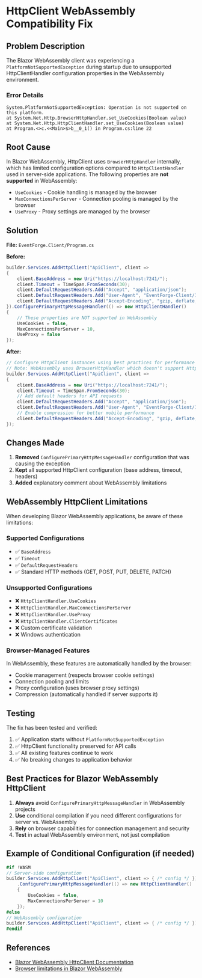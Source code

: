 # HttpClient WebAssembly Compatibility Fix

## Problem Description

The Blazor WebAssembly client was experiencing a `PlatformNotSupportedException` during startup due to unsupported HttpClientHandler configuration properties in the WebAssembly environment.

### Error Details

```
System.PlatformNotSupportedException: Operation is not supported on this platform.
at System.Net.Http.BrowserHttpHandler.set_UseCookies(Boolean value)
at System.Net.Http.HttpClientHandler.set_UseCookies(Boolean value)
at Program.<>c.<<Main>$>b__0_1() in Program.cs:line 22
```

## Root Cause

In Blazor WebAssembly, HttpClient uses `BrowserHttpHandler` internally, which has limited configuration options compared to `HttpClientHandler` used in server-side applications. The following properties are **not supported** in WebAssembly:

- `UseCookies` - Cookie handling is managed by the browser
- `MaxConnectionsPerServer` - Connection pooling is managed by the browser
- `UseProxy` - Proxy settings are managed by the browser

## Solution

**File:** `EventForge.Client/Program.cs`

**Before:**
```csharp
builder.Services.AddHttpClient("ApiClient", client =>
{
    client.BaseAddress = new Uri("https://localhost:7241/");
    client.Timeout = TimeSpan.FromSeconds(30);
    client.DefaultRequestHeaders.Add("Accept", "application/json");
    client.DefaultRequestHeaders.Add("User-Agent", "EventForge-Client/1.0");
    client.DefaultRequestHeaders.Add("Accept-Encoding", "gzip, deflate, br");
}).ConfigurePrimaryHttpMessageHandler(() => new HttpClientHandler()
{
    // These properties are NOT supported in WebAssembly
    UseCookies = false,
    MaxConnectionsPerServer = 10,
    UseProxy = false
});
```

**After:**
```csharp
// Configure HttpClient instances using best practices for performance
// Note: WebAssembly uses BrowserHttpHandler which doesn't support HttpClientHandler configuration
builder.Services.AddHttpClient("ApiClient", client =>
{
    client.BaseAddress = new Uri("https://localhost:7241/");
    client.Timeout = TimeSpan.FromSeconds(30);
    // Add default headers for API requests
    client.DefaultRequestHeaders.Add("Accept", "application/json");
    client.DefaultRequestHeaders.Add("User-Agent", "EventForge-Client/1.0");
    // Enable compression for better mobile performance
    client.DefaultRequestHeaders.Add("Accept-Encoding", "gzip, deflate, br");
});
```

## Changes Made

1. **Removed** `ConfigurePrimaryHttpMessageHandler` configuration that was causing the exception
2. **Kept** all supported HttpClient configuration (base address, timeout, headers)
3. **Added** explanatory comment about WebAssembly limitations

## WebAssembly HttpClient Limitations

When developing Blazor WebAssembly applications, be aware of these limitations:

### Supported Configurations
- ✅ `BaseAddress`
- ✅ `Timeout`
- ✅ `DefaultRequestHeaders`
- ✅ Standard HTTP methods (GET, POST, PUT, DELETE, PATCH)

### Unsupported Configurations
- ❌ `HttpClientHandler.UseCookies`
- ❌ `HttpClientHandler.MaxConnectionsPerServer`
- ❌ `HttpClientHandler.UseProxy`
- ❌ `HttpClientHandler.ClientCertificates`
- ❌ Custom certificate validation
- ❌ Windows authentication

### Browser-Managed Features
In WebAssembly, these features are automatically handled by the browser:
- Cookie management (respects browser cookie settings)
- Connection pooling and limits
- Proxy configuration (uses browser proxy settings)
- Compression (automatically handled if server supports it)

## Testing

The fix has been tested and verified:

1. ✅ Application starts without `PlatformNotSupportedException`
2. ✅ HttpClient functionality preserved for API calls
3. ✅ All existing features continue to work
4. ✅ No breaking changes to application behavior

## Best Practices for Blazor WebAssembly HttpClient

1. **Always** avoid `ConfigurePrimaryHttpMessageHandler` in WebAssembly projects
2. **Use** conditional compilation if you need different configurations for server vs. WebAssembly
3. **Rely** on browser capabilities for connection management and security
4. **Test** in actual WebAssembly environment, not just compilation

## Example of Conditional Configuration (if needed)

```csharp
#if !WASM
// Server-side configuration
builder.Services.AddHttpClient("ApiClient", client => { /* config */ })
    .ConfigurePrimaryHttpMessageHandler(() => new HttpClientHandler()
    {
        UseCookies = false,
        MaxConnectionsPerServer = 10
    });
#else
// WebAssembly configuration
builder.Services.AddHttpClient("ApiClient", client => { /* config */ });
#endif
```

## References

- [Blazor WebAssembly HttpClient Documentation](https://docs.microsoft.com/en-us/aspnet/core/blazor/call-web-api)
- [Browser limitations in Blazor WebAssembly](https://docs.microsoft.com/en-us/aspnet/core/blazor/security/webassembly/additional-scenarios)